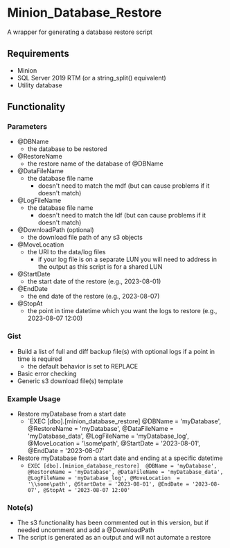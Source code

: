 # Minion_Database_Restore
A wrapper for generating a database restore script

## Requirements
* Minion
* SQL Server 2019 RTM (or a string_split() equivalent)
* Utility database

## Functionality
### Parameters
* @DBName
  * the database to be restored
* @RestoreName
  * the restore name of the database of @DBName
* @DataFileName
  * the database file name
    * doesn't need to match the mdf (but can cause problems if it doesn't match)
* @LogFileName
  * the database file name
    * doesn't need to match the ldf (but can cause problems if it doesn't match)
* @DownloadPath (optional)
  * the download file path of any s3 objects
* @MoveLocation
  * the URI to the data/log files
    * if your log file is on a separate LUN you will need to address in the output as this script is for a shared LUN
* @StartDate
  * the start date of the restore (e.g., 2023-08-01)
* @EndDate
  * the end date of the restore (e.g., 2023-08-07)
* @StopAt
  * the point in time datetime which you want the logs to restore (e.g., 2023-08-07 12:00)

### Gist
* Build a list of full and diff backup file(s) with optional logs if a point in time is required
   * the default behavior is set to REPLACE
* Basic error checking
* Generic s3 download file(s) template

### Example Usage
* Restore myDatabase from a start date 
  * `EXEC [dbo].[minion_database_restore] 
	     @DBName = 'myDatabase',
       @RestoreName = 'myDatabase',
       @DataFileName = 'myDatabase_data',
       @LogFileName = 'myDatabase_log',
       @MoveLocation  = '\\some\path',
       @StartDate = '2023-08-01',
       @EndDate = '2023-08-07'
* Restore myDatabase from a start date and ending at a specific datetime
  * `EXEC [dbo].[minion_database_restore] 
	     @DBName = 'myDatabase',
       @RestoreName = 'myDatabase',
       @DataFileName = 'myDatabase_data',
       @LogFileName = 'myDatabase_log',
       @MoveLocation  = '\\some\path',
       @StartDate = '2023-08-01',
       @EndDate = '2023-08-07',
       @StopAt = '2023-08-07 12:00'`
 
### Note(s)
* The s3 functionality has been commented out in this version, but if needed uncomment and add a @DownloadPath
* The script is generated as an output and will not automate a restore
